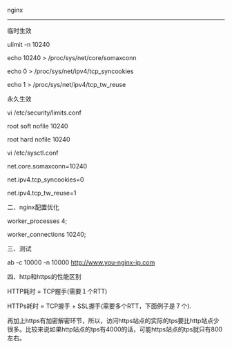 nginx

---

临时生效

ulimit  -n 10240

echo 10240 > /proc/sys/net/core/somaxconn

echo 0 > /proc/sys/net/ipv4/tcp_syncookies

echo 1 > /proc/sys/net/ipv4/tcp_tw_reuse

永久生效

vi /etc/security/limits.conf

root soft nofile 10240

root hard nofile 10240

vi /etc/sysctl.conf

net.core.somaxconn=10240

net.ipv4.tcp_syncookies=0

net.ipv4.tcp_tw_reuse=1

二、nginx配置优化

worker_processes  4;

worker_connections  10240;

三、测试

ab -c 10000 -n 10000 http://www.you-nginx-ip.com

四、http和https的性能区别

HTTP耗时 = TCP握手(需要１个RTT)

HTTPs耗时 = TCP握手 + SSL握手(需要多个RTT，下面例子是７个).

再加上https有加密解密环节，所以，访问https站点的实际的tps要比http站点少很多。比较来说如果http站点的tps有4000的话，可能https站点的tps就只有800左右。